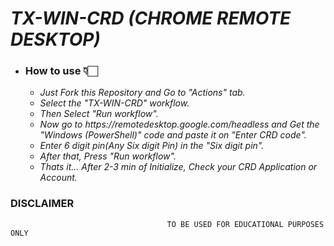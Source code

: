 # ___TX-WIN-CRD (CHROME REMOTE DESKTOP)___

<ul><li><b><h3>How to use 👇🏻</h3></b>
<ul>
<li><i>Just Fork this Repository and Go to "Actions" tab.</i><br/>
<li><i>Select the "TX-WIN-CRD" workflow.</i><br/>
<li><i>Then Select "Run workflow".</i><br/>
<li><i>Now go to https://remotedesktop.google.com/headless and Get the "Windows (PowerShell)" code and paste it on "Enter CRD code".</i><br/>
<li><i>Enter 6 digit pin(Any Six digit Pin) in the "Six digit pin".</i><br/>
<li><i>After that, Press "Run workflow".</i><br/>
<li><i>Thats it... After 2-3 min of Initialize, Check your CRD Application or Account.</i></ul></ul>

### DISCLAIMER
                                       TO BE USED FOR EDUCATIONAL PURPOSES ONLY
